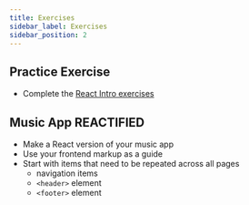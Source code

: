 ```yaml
---
title: Exercises
sidebar_label: Exercises
sidebar_position: 2
---
```


<!-- markdownlint-disable no-inline-html no-trailing-punctuation -->

## Practice Exercise

- Complete the [React Intro exercises](/docs/exercises/react-intro)

## Music App REACTIFIED

- Make a React version of your music app
- Use your frontend markup as a guide
- Start with items that need to be repeated across all pages
  - navigation items
  - `<header>` element
  - `<footer>` element
